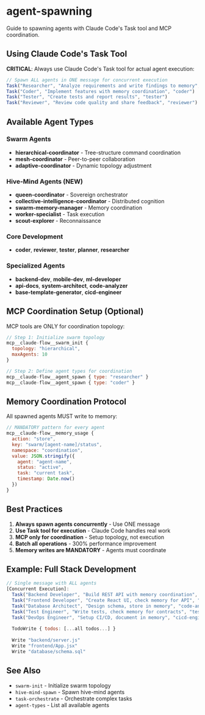 # agent-spawning

Guide to spawning agents with Claude Code's Task tool and MCP coordination.

## Using Claude Code's Task Tool

**CRITICAL**: Always use Claude Code's Task tool for actual agent execution:

```javascript
// Spawn ALL agents in ONE message for concurrent execution
Task("Researcher", "Analyze requirements and write findings to memory", "researcher")
Task("Coder", "Implement features with memory coordination", "coder")
Task("Tester", "Create tests and report results", "tester")
Task("Reviewer", "Review code quality and share feedback", "reviewer")
```

## Available Agent Types

### Swarm Agents
- **hierarchical-coordinator** - Tree-structure command coordination
- **mesh-coordinator** - Peer-to-peer collaboration
- **adaptive-coordinator** - Dynamic topology adjustment

### Hive-Mind Agents (NEW)
- **queen-coordinator** - Sovereign orchestrator
- **collective-intelligence-coordinator** - Distributed cognition
- **swarm-memory-manager** - Memory coordination
- **worker-specialist** - Task execution
- **scout-explorer** - Reconnaissance

### Core Development
- **coder**, **reviewer**, **tester**, **planner**, **researcher**

### Specialized Agents
- **backend-dev**, **mobile-dev**, **ml-developer**
- **api-docs**, **system-architect**, **code-analyzer**
- **base-template-generator**, **cicd-engineer**

## MCP Coordination Setup (Optional)

MCP tools are ONLY for coordination topology:
```javascript
// Step 1: Initialize swarm topology
mcp__claude-flow__swarm_init { 
  topology: "hierarchical", 
  maxAgents: 10 
}

// Step 2: Define agent types for coordination
mcp__claude-flow__agent_spawn { type: "researcher" }
mcp__claude-flow__agent_spawn { type: "coder" }
```

## Memory Coordination Protocol

All spawned agents MUST write to memory:

```javascript
// MANDATORY pattern for every agent
mcp__claude-flow__memory_usage {
  action: "store",
  key: "swarm/[agent-name]/status",
  namespace: "coordination",
  value: JSON.stringify({
    agent: "agent-name",
    status: "active",
    task: "current task",
    timestamp: Date.now()
  })
}
```

## Best Practices

1. **Always spawn agents concurrently** - Use ONE message
2. **Use Task tool for execution** - Claude Code handles real work
3. **MCP only for coordination** - Setup topology, not execution
4. **Batch all operations** - 300% performance improvement
5. **Memory writes are MANDATORY** - Agents must coordinate

## Example: Full Stack Development

```javascript
// Single message with ALL agents
[Concurrent Execution]:
  Task("Backend Developer", "Build REST API with memory coordination", "backend-dev")
  Task("Frontend Developer", "Create React UI, check memory for API", "coder")
  Task("Database Architect", "Design schema, store in memory", "code-analyzer")
  Task("Test Engineer", "Write tests, check memory for contracts", "tester")
  Task("DevOps Engineer", "Setup CI/CD, document in memory", "cicd-engineer")
  
  TodoWrite { todos: [...all todos...] }
  
  Write "backend/server.js"
  Write "frontend/App.jsx"
  Write "database/schema.sql"
```

## See Also
- `swarm-init` - Initialize swarm topology
- `hive-mind-spawn` - Spawn hive-mind agents
- `task-orchestrate` - Orchestrate complex tasks
- `agent-types` - List all available agents
